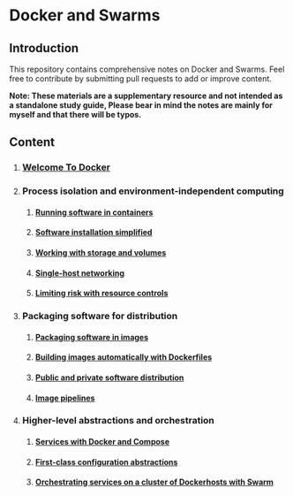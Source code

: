 # Docker and Swarms

## Introduction

This repository contains comprehensive notes on Docker and Swarms. Feel free to contribute by submitting pull requests to add or improve content.

**Note: These materials are a supplementary resource and not intended as a standalone study guide, Please bear in mind the notes are mainly for myself and that there will be typos.**

## Content

1. ### [Welcome To Docker](./Welcome-to-Docker.md)

2. ### Process isolation and environment-independent computing

   1. #### [Running software in containers](./Running-software-in-containers.md)

   2. #### [Software installation simplified](./Software-installation-simplified.md)

   3. #### [Working with storage and volumes](./Working-with-storage-and-volumes.md)

   4. #### [Single-host networking](./Single-host-networking.md)

   5. #### [Limiting risk with resource controls](./Limiting-risk-with-resource-controls.md)

3. ### Packaging software for distribution

   1. #### [Packaging software in images](./Packaging-software-in-images.md)

   2. #### [Building images automatically with Dockerfiles](./Building-images-automatically-with-Dockerfiles.md)

   3. #### [Public and private software distribution](./Public-and-private-software-distribution.md)

   4. #### [Image pipelines](./Image-pipelines.md)

4. ### Higher-level abstractions and orchestration

   1. #### [Services with Docker and Compose](./Services-with-Docker-and-Compose.md)

   2. #### [First-class configuration abstractions](./First-class-configuration-abstractions.md)

   3. #### [Orchestrating services on a cluster of Dockerhosts with Swarm](./Orchestrating-services-on-a-cluster-of-Docker-hosts-with-Swarm.md)
